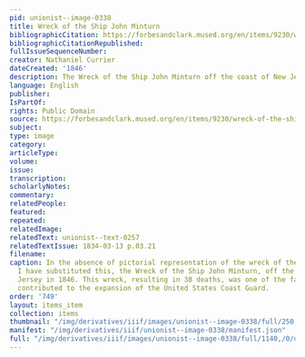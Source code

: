 ```yaml
---
pid: unionist--image-0338
title: Wreck of the Ship John Minturn
bibliographicCitation: https://forbesandclark.mused.org/en/items/9230/wreck-of-the-ship-john-minturn
bibliographicCitationRepublished: 
fullIssueSequenceNumber: 
creator: Nathaniel Currier
dateCreated: '1846'
description: The Wreck of the Ship John Minturn off the coast of New Jersey in 1846.
language: English
publisher: 
IsPartOf: 
rights: Public Domain
source: https://forbesandclark.mused.org/en/items/9230/wreck-of-the-ship-john-minturn
subject: 
type: image
category: 
articleType: 
volume: 
issue: 
transcription: 
scholarlyNotes: 
commentary: 
relatedPeople: 
featured: 
repeated: 
relatedImage: 
relatedText: unionist--text-0257
relatedTextIssue: 1834-03-13 p.03.21
filename: 
caption: In the absence of pictorial representation of the wreck of the William Penn,
  I have substituted this, the Wreck of the Ship John Minturn, off the coast of New
  Jersey in 1846. This wreck, resulting in 38 deaths, was one of the factors that
  contributed to the expansion of the United States Coast Guard.
order: '749'
layout: items_item
collection: items
thumbnail: "/img/derivatives/iiif/images/unionist--image-0338/full/250,/0/default.jpg"
manifest: "/img/derivatives/iiif/unionist--image-0338/manifest.json"
full: "/img/derivatives/iiif/images/unionist--image-0338/full/1140,/0/default.jpg"
---
```

